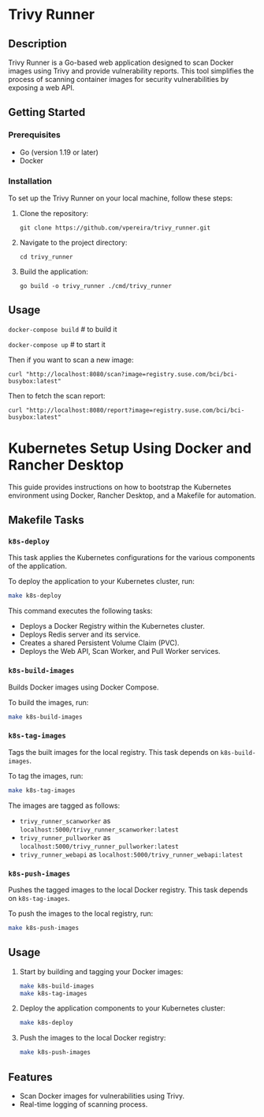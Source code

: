 # Trivy Runner

## Description
Trivy Runner is a Go-based web application designed to scan Docker images using Trivy and provide vulnerability reports. This tool simplifies the process of scanning container images for security vulnerabilities by exposing a web API.

## Getting Started

### Prerequisites
- Go (version 1.19 or later)
- Docker

### Installation

To set up the Trivy Runner on your local machine, follow these steps:

1. Clone the repository:
   ```
   git clone https://github.com/vpereira/trivy_runner.git
   ```
2. Navigate to the project directory:
   ```
   cd trivy_runner
   ```
3. Build the application:
   ```
   go build -o trivy_runner ./cmd/trivy_runner
   ```

## Usage

`docker-compose build` # to build it

`docker-compose up` # to start it

Then if you want to scan a new image:

```
curl "http://localhost:8080/scan?image=registry.suse.com/bci/bci-busybox:latest"
```

Then to fetch the scan report:

```
curl "http://localhost:8080/report?image=registry.suse.com/bci/bci-busybox:latest"

```

# Kubernetes Setup Using Docker and Rancher Desktop

This guide provides instructions on how to bootstrap the Kubernetes environment using Docker, Rancher Desktop, and a Makefile for automation.

## Makefile Tasks

### `k8s-deploy`

This task applies the Kubernetes configurations for the various components of the application.

To deploy the application to your Kubernetes cluster, run:

```bash
make k8s-deploy
```

This command executes the following tasks:
- Deploys a Docker Registry within the Kubernetes cluster.
- Deploys Redis server and its service.
- Creates a shared Persistent Volume Claim (PVC).
- Deploys the Web API, Scan Worker, and Pull Worker services.

### `k8s-build-images`

Builds Docker images using Docker Compose.

To build the images, run:

```bash
make k8s-build-images
```

### `k8s-tag-images`

Tags the built images for the local registry. This task depends on `k8s-build-images`.

To tag the images, run:

```bash
make k8s-tag-images
```

The images are tagged as follows:
- `trivy_runner_scanworker` as `localhost:5000/trivy_runner_scanworker:latest`
- `trivy_runner_pullworker` as `localhost:5000/trivy_runner_pullworker:latest`
- `trivy_runner_webapi` as `localhost:5000/trivy_runner_webapi:latest`

### `k8s-push-images`

Pushes the tagged images to the local Docker registry. This task depends on `k8s-tag-images`.

To push the images to the local registry, run:

```bash
make k8s-push-images
```

## Usage

1. Start by building and tagging your Docker images:

   ```bash
   make k8s-build-images
   make k8s-tag-images
   ```
   
2. Deploy the application components to your Kubernetes cluster:

   ```bash
   make k8s-deploy
   ```

3. Push the images to the local Docker registry:

   ```bash
   make k8s-push-images
   ```


## Features

- Scan Docker images for vulnerabilities using Trivy.
- Real-time logging of scanning process.

